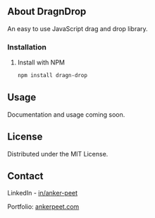 <!-- ABOUT THE PROJECT -->
## About DragnDrop

An easy to use JavaScript drag and drop library.

### Installation

1. Install with NPM
   ```sh
   npm install dragn-drop
   ```




<!-- USAGE EXAMPLES -->
## Usage

Documentation and usage coming soon.

<!-- LICENSE -->
## License

Distributed under the MIT License.


<!-- CONTACT -->
## Contact

LinkedIn - [in/anker-peet](https://www.linkedin.com/in/anker-peet/)

Portfolio: [ankerpeet.com](https://www.ankerpeet.com)